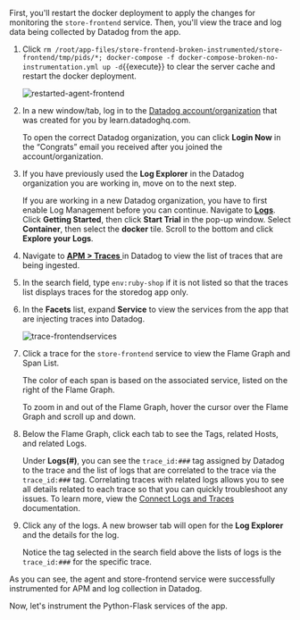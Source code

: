 First, you'll restart the docker deployment to apply the changes for monitoring the `store-frontend` service. Then, you'll view the trace and log data being collected by Datadog from the app.

1. Click `rm /root/app-files/store-frontend-broken-instrumented/store-frontend/tmp/pids/*; docker-compose -f docker-compose-broken-no-instrumentation.yml up -d`{{execute}} to clear the server cache and restart the docker deployment. <p> ![restarted-agent-frontend](instrumentapp2/assets/restarted-agent-frontend.png)

2. In a new window/tab, log in to the <a href="https://app.datadoghq.com/account/login" target="_datadog">Datadog account/organization</a> that was created for you by learn.datadoghq.com. <p> To open the correct Datadog organization, you can click **Login Now** in the “Congrats” email you received after you joined the account/organization.

3. If you have previously used the **Log Explorer** in the Datadog organization you are working in, move on to the next step. <p>If you are working in a new Datadog organization, you have to first enable Log Management before you can continue. Navigate to <a href="https://app.datadoghq.com/logs" target="_datadog">**Logs**</a>. Click **Getting Started**, then click **Start Trial** in the pop-up window. Select **Container**, then select the **docker** tile. Scroll to the bottom and click **Explore your Logs**.

4. Navigate to <a href="https://app.datadoghq.com/apm/traces" target="_datadog">**APM > Traces** </a> in Datadog to view the list of traces that are being ingested. 

5. In the search field, type `env:ruby-shop` if it is not listed so that the traces list displays traces for the storedog app only.

6. In the **Facets** list, expand **Service** to view the services from the app that are injecting traces into Datadog. <p>![trace-frontendservices](instrumentapp2/assets/trace-frontendservices.png)

7. Click a trace for the `store-frontend` service to view the Flame Graph and Span List. <p> The color of each span is based on the associated service, listed on the right of the Flame Graph. <p> To zoom in and out of the Flame Graph, hover the cursor over the Flame Graph and scroll up and down. 

8. Below the Flame Graph, click each tab to see the Tags, related Hosts, and related Logs. <p> Under **Logs(#)**, you can see the `trace_id:###` tag assigned by Datadog to the trace and the list of logs that are correlated to the trace via the `trace_id:###` tag. Correlating traces with related logs allows you to see all details related to each trace so that you can quickly troubleshoot any issues. To learn more, view the <a href="https://docs.datadoghq.com/tracing/connect_logs_and_traces/" target="_blank">Connect Logs and Traces</a> documentation. 
 
9. Click any of the logs. A new browser tab will open for the **Log Explorer** and the details for the log. <p> Notice the tag selected in the search field above the lists of logs is the `trace_id:###` for the specific trace.

As you can see, the agent and store-frontend service were successfully instrumented for APM and log collection in Datadog. 

Now, let's instrument the Python-Flask services of the app.